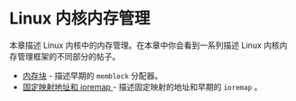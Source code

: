 # Linux 内核内存管理

本章描述 Linux 内核中的内存管理。在本章中你会看到一系列描述 Linux 内核内存管理框架的不同部分的帖子。

* [内存块](https://github.com/MintCN/linux-insides-zh/blob/master/MM/linux-mm-1.md) - 描述早期的 `memblock` 分配器。
* [固定映射地址和 ioremap ](https://github.com/MintCN/linux-insides-zh/blob/master/MM/linux-mm-2.md) - 描述固定映射的地址和早期的 `ioremap` 。
